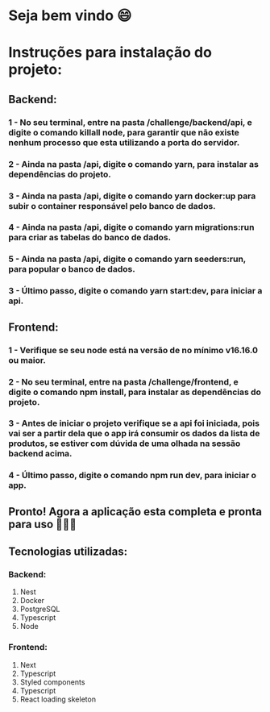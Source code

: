 # Seja bem vindo :smile:

# Instruções para instalação do projeto:

## Backend:
### 1 - No seu terminal, entre na pasta /challenge/backend/api, e digite o comando killall node, para garantir que não existe nenhum processo que esta utilizando a porta do servidor.
### 2 - Ainda na pasta /api, digite o comando yarn, para instalar as dependências do projeto.
### 3 - Ainda na pasta /api, digite o comando yarn docker:up para subir o container responsável pelo banco de dados.
### 4 - Ainda na pasta /api, digite o comando yarn migrations:run para criar as tabelas do banco de dados.
### 5 - Ainda na pasta /api, digite o comando yarn seeders:run, para popular o banco de dados.
### 3 - Último passo, digite o comando yarn start:dev, para iniciar a api.

## Frontend:
### 1 - Verifique se seu node está na versão de no mínimo v16.16.0 ou maior.
### 2 - No seu terminal, entre na pasta /challenge/frontend, e digite o comando npm install, para instalar as dependências do projeto.
### 3 - Antes de iniciar o projeto verifique se a api foi iniciada, pois vai ser a partir dela que o app irá consumir os dados da lista de produtos, se estiver com dúvida de uma olhada na sessão backend acima.
### 4 - Último passo, digite o comando npm run dev, para iniciar o app.

## Pronto! Agora a aplicação esta completa e pronta para uso 🚀🚀🚀

## Tecnologias utilizadas:
### Backend:
 <ol>
    <li>Nest</li>
    <li>Docker</li>
    <li>PostgreSQL</li>
    <li>Typescript</li>
    <li>Node</li>
</ol>

### Frontend:
 <ol>
    <li>Next</li>
    <li>Typescript</li>
    <li>Styled components</li>
    <li>Typescript</li>
    <li>React loading skeleton</li>
</ol>
